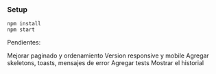 ### Setup
```
npm install
npm start
```

Pendientes:

Mejorar paginado y ordenamiento
Version responsive y mobile
Agregar skeletons, toasts, mensajes de error
Agregar tests
Mostrar el historial
